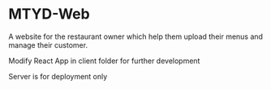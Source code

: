 # MTYD-Web

A website for the restaurant owner which help them upload their menus and manage their customer.

Modify React App in client folder for further development

Server is for deployment only